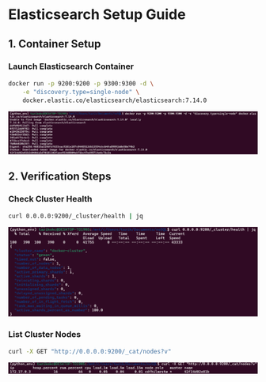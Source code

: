 # Elasticsearch Setup Guide

## 1. Container Setup

### Launch Elasticsearch Container
```bash
docker run -p 9200:9200 -p 9300:9300 -d \
    -e "discovery.type=single-node" \
    docker.elastic.co/elasticsearch/elasticsearch:7.14.0
```

![Container Launch](./Capture/Install/run_elas.png)

## 2. Verification Steps

### Check Cluster Health
```bash
curl 0.0.0.0:9200/_cluster/health | jq
```

![Cluster Health Check](./Capture/Install/curl_cluster.png)

### List Cluster Nodes
```bash
curl -X GET "http://0.0.0.0:9200/_cat/nodes?v"
```

![Node List](./Capture/Install/nodes.png)